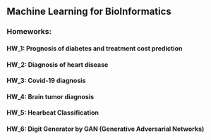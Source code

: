 ## Machine Learning for BioInformatics

### Homeworks:
#### HW_1: Prognosis of diabetes and treatment cost prediction
#### HW_2: Diagnosis of heart disease
#### HW_3: Covid-19 diagnosis
#### HW_4: Brain tumor diagnosis
#### HW_5: Hearbeat Classification
#### HW_6: Digit Generator by GAN (Generative Adversarial Networks)
